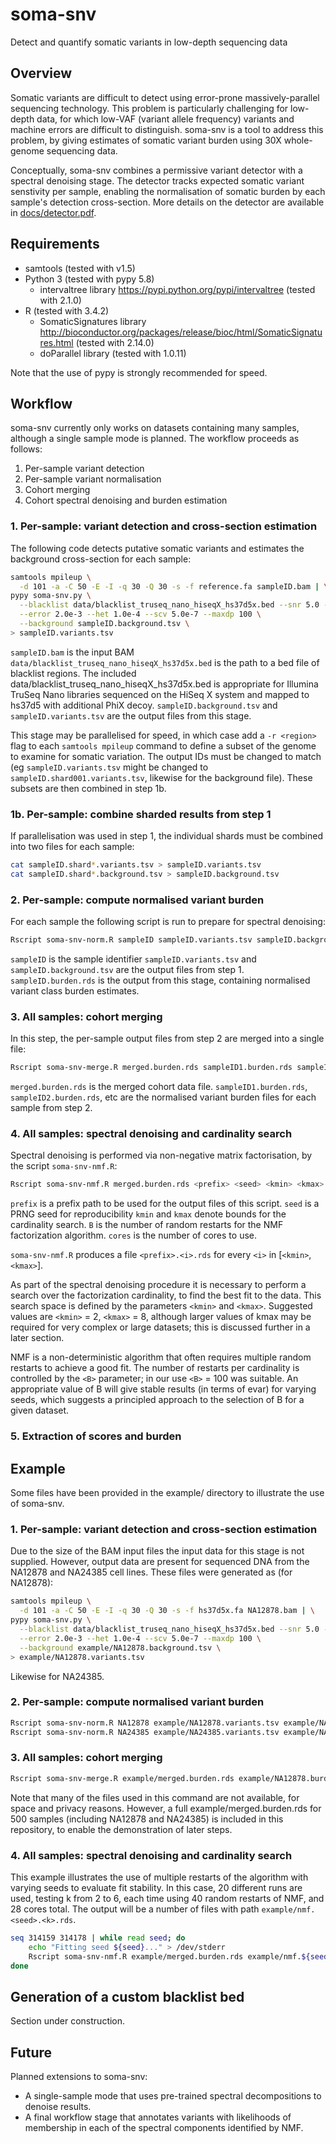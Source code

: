# soma-snv
Detect and quantify somatic variants in low-depth sequencing data


## Overview

Somatic variants are difficult to detect using error-prone massively-parallel sequencing technology.  This problem is particularly challenging for low-depth data, for which low-VAF (variant allele frequency) variants and machine errors are difficult to distinguish.  soma-snv is a tool to address this problem, by giving estimates of somatic variant burden using 30X whole-genome sequencing data.

Conceptually, soma-snv combines a permissive variant detector with a spectral denoising stage.  The detector tracks expected somatic variant senstivity per sample, enabling the normalisation of somatic burden by each sample's detection cross-section.  More details on the detector are available in [docs/detector.pdf](docs/detector.pdf).


## Requirements

* samtools (tested with v1.5)
* Python 3 (tested with pypy 5.8)
  * intervaltree library https://pypi.python.org/pypi/intervaltree (tested with 2.1.0)
* R (tested with 3.4.2)
  * SomaticSignatures library http://bioconductor.org/packages/release/bioc/html/SomaticSignatures.html (tested with 2.14.0)
  * doParallel library (tested with 1.0.11)

Note that the use of pypy is strongly recommended for speed.


## Workflow

soma-snv currently only works on datasets containing many samples, although a single sample mode is planned.  The workflow proceeds as follows:
1. Per-sample variant detection
2. Per-sample variant normalisation
3. Cohort merging
4. Cohort spectral denoising and burden estimation


### 1. Per-sample: variant detection and cross-section estimation
The following code detects putative somatic variants and estimates the background cross-section for each sample:
```bash
samtools mpileup \
  -d 101 -a -C 50 -E -I -q 30 -Q 30 -s -f reference.fa sampleID.bam | \
pypy soma-snv.py \
  --blacklist data/blacklist_truseq_nano_hiseqX_hs37d5x.bed --snr 5.0 --vaf 0.2 \
  --error 2.0e-3 --het 1.0e-4 --scv 5.0e-7 --maxdp 100 \
  --background sampleID.background.tsv \
> sampleID.variants.tsv
```

`sampleID.bam` is the input BAM
`data/blacklist_truseq_nano_hiseqX_hs37d5x.bed` is the path to a bed file of blacklist regions.  The included data/blacklist_truseq_nano_hiseqX_hs37d5x.bed is appropriate for Illumina TruSeq Nano libraries sequenced on the HiSeq X system and mapped to hs37d5 with additional PhiX decoy.
`sampleID.background.tsv` and `sampleID.variants.tsv` are the output files from this stage.

This stage may be parallelised for speed, in which case add a `-r <region>` flag to each `samtools mpileup` command to define a subset of the genome to examine for somatic variation.  The output IDs must be changed to match (eg `sampleID.variants.tsv` might be changed to `sampleID.shard001.variants.tsv`, likewise for the background file).  These subsets are then combined in step 1b.


### 1b. Per-sample: combine sharded results from step 1
If parallelisation was used in step 1, the individual shards must be combined into two files for each sample:

```bash
cat sampleID.shard*.variants.tsv > sampleID.variants.tsv
cat sampleID.shard*.background.tsv > sampleID.background.tsv
```


### 2. Per-sample: compute normalised variant burden
For each sample the following script is run to prepare for spectral denoising:
```bash
Rscript soma-snv-norm.R sampleID sampleID.variants.tsv sampleID.background.tsv sampleID.burden.rds
 ```

`sampleID` is the sample identifier
`sampleID.variants.tsv` and `sampleID.background.tsv` are the output files from step 1.
`sampleID.burden.rds` is the output from this stage, containing normalised variant class burden estimates.


### 3. All samples: cohort merging
In this step, the per-sample output files from step 2 are merged into a single file:
```bash
Rscript soma-snv-merge.R merged.burden.rds sampleID1.burden.rds sampleID2.burden.rds etc...
```

`merged.burden.rds` is the merged cohort data file.
`sampleID1.burden.rds`, `sampleID2.burden.rds`, etc are the normalised variant burden files for each sample from step 2.


### 4. All samples: spectral denoising and cardinality search
Spectral denoising is performed via non-negative matrix factorisation, by the script `soma-snv-nmf.R`:
```bash
Rscript soma-snv-nmf.R merged.burden.rds <prefix> <seed> <kmin> <kmax> <B> <cores>
```

`prefix` is a prefix path to be used for the output files of this script.
`seed` is a PRNG seed for reproducibility
`kmin` and `kmax` denote bounds for the cardinality search.
`B` is the number of random restarts for the NMF factorization algorithm.
`cores` is the number of cores to use.

`soma-snv-nmf.R` produces a file `<prefix>.<i>.rds` for every `<i>` in [`<kmin>`, `<kmax>`].

As part of the spectral denoising procedure it is necessary to perform a search over the factorization cardinality, to find the best fit to the data.  This search space is defined by the parameters `<kmin>` and `<kmax>`.  Suggested values are `<kmin>` = 2, `<kmax>` = 8, although larger values of kmax may be required for very complex or large datasets; this is discussed further in a later section.

NMF is a non-deterministic algorithm that often requires multiple random restarts to achieve a good fit.  The number of restarts per cardinality is controlled by the `<B>` parameter; in our use `<B>` = 100 was suitable.  An appropriate value of B will give stable results (in terms of evar) for varying seeds, which suggests a principled approach to the selection of B for a given dataset.

### 5. Extraction of scores and burden


## Example

Some files have been provided in the example/ directory to illustrate the use of soma-snv.


### 1. Per-sample: variant detection and cross-section estimation

Due to the size of the BAM input files the input data for this stage is not supplied.  However, output data are present for sequenced DNA from the NA12878 and NA24385 cell lines.  These files were generated as (for NA12878):
```bash
samtools mpileup \
  -d 101 -a -C 50 -E -I -q 30 -Q 30 -s -f hs37d5x.fa NA12878.bam | \
pypy soma-snv.py \
  --blacklist data/blacklist_truseq_nano_hiseqX_hs37d5x.bed --snr 5.0 --vaf 0.2 \
  --error 2.0e-3 --het 1.0e-4 --scv 5.0e-7 --maxdp 100 \
  --background example/NA12878.background.tsv \
> example/NA12878.variants.tsv
```
Likewise for NA24385.


### 2. Per-sample: compute normalised variant burden
```bash
Rscript soma-snv-norm.R NA12878 example/NA12878.variants.tsv example/NA12878.background.tsv example/NA12878.burden.rds
Rscript soma-snv-norm.R NA24385 example/NA24385.variants.tsv example/NA24385.background.tsv example/NA24385.burden.rds
 ```


### 3. All samples: cohort merging
```bash
Rscript soma-snv-merge.R example/merged.burden.rds example/NA12878.burden.rds example/NA24385.burden.rds example/deb905.burden.rds example/1c97ab.burden.rds ...
```
Note that many of the files used in this command are not available, for space and privacy reasons.  However, a full example/merged.burden.rds for 500 samples (including NA12878 and NA24385) is included in this repository, to enable the demonstration of later steps.


### 4. All samples: spectral denoising and cardinality search
This example illustrates the use of multiple restarts of the algorithm with varying seeds to evaluate fit stability.  In this case, 20 different runs are used, testing k from 2 to 6, each time using 40 random restarts of NMF, and 28 cores total.  The output will be a number of files with path `example/nmf.<seed>.<k>.rds`.
```bash
seq 314159 314178 | while read seed; do
    echo "Fitting seed ${seed}..." > /dev/stderr
    Rscript soma-snv-nmf.R example/merged.burden.rds example/nmf.${seed} ${seed} 2 6 40 28
done
```


## Generation of a custom blacklist bed

Section under construction.


## Future

Planned extensions to soma-snv:
* A single-sample mode that uses pre-trained spectral decompositions to denoise results.
* A final workflow stage that annotates variants with likelihoods of membership in each of the spectral components identified by NMF.
